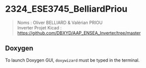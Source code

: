 # 2324_ESE3745_BelliardPriou
> Noms : Oliver BELLIARD & Valérian PRIOU  
> Inverter Projet Kicad : https://github.com/DBXYD/AAP_ENSEA_Inverter/tree/master

## Doxygen
To launch Doxygen GUI, `doxywizard` must be typed in the terminal.

